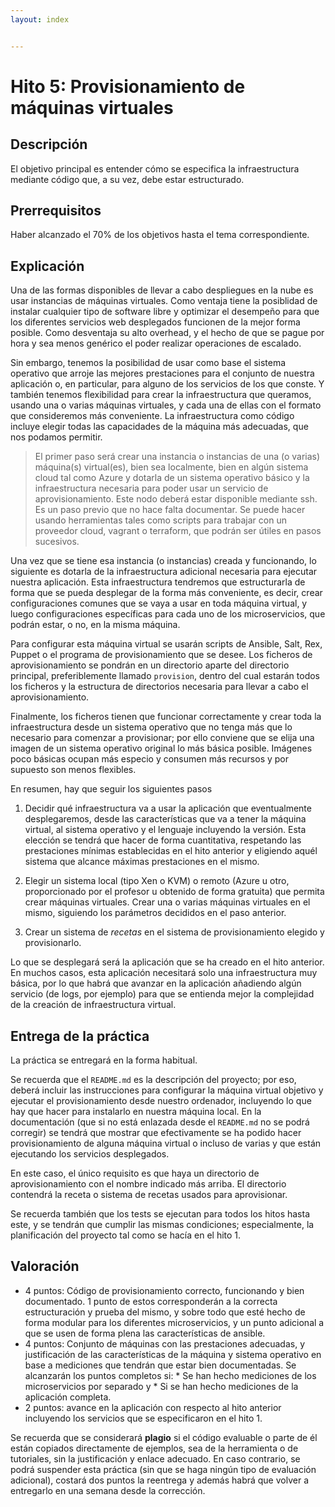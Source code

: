 ```yaml
---
layout: index


---
```

Hito 5: Provisionamiento de máquinas virtuales
=====================================

<!-- ver la posibilidad de fusionarlo con el antiguo 4 sobre uso de CLI -->

Descripción
-----------------

El objetivo principal es entender cómo se especifica la
infraestructura mediante código que, a su vez, debe estar
estructurado.

Prerrequisitos
--------------------

Haber alcanzado el 70% de los objetivos hasta el tema correspondiente.

Explicación
----------------

Una de las formas disponibles de llevar a cabo despliegues en la nube
es usar instancias de máquinas virtuales. Como ventaja tiene la
posiblidad de instalar cualquier tipo de software libre y optimizar el
desempeño para que los diferentes servicios web desplegados funcionen
de la mejor forma posible. Como desventaja su alto overhead, y el
hecho de que se pague por hora y sea menos genérico el poder realizar
operaciones de escalado.

Sin embargo, tenemos la posibilidad de usar como base el sistema
operativo que arroje las mejores prestaciones para el conjunto de
nuestra aplicación o, en particular, para alguno de los servicios de
los que conste. Y también tenemos flexibilidad para crear la
infraestructura que queramos, usando una o varias máquinas virtuales,
y cada una de ellas con el formato que consideremos más
conveniente. La infraestructura como código incluye elegir todas las
capacidades de la máquina más adecuadas, que nos podamos permitir.

> El primer paso será crear una instancia o instancias de una (o varias) máquina(s) virtual(es), bien
> sea localmente, bien en algún sistema cloud tal como Azure y dotarla
> de un sistema operativo básico y la infraestructura necesaria para
> poder usar un servicio de aprovisionamiento. Este nodo deberá estar
> disponible mediante ssh. Es un paso previo que no hace falta
> documentar. Se puede hacer usando herramientas tales como scripts
> para trabajar con un proveedor cloud, vagrant o terraform, que
> podrán ser útiles en pasos sucesivos.

Una vez que se tiene esa instancia (o instancias) creada y
funcionando, lo siguiente es dotarla de la infraestructura adicional necesaria
para ejecutar nuestra aplicación. Esta infraestructura tendremos que
estructurarla de forma que se pueda desplegar de la forma más
conveniente, es decir, crear configuraciones comunes que se vaya a
usar en toda máquina virtual, y luego configuraciones específicas para
cada uno de los microservicios, que podrán estar, o no, en la misma
máquina. 

Para configurar esta máquina virtual se usarán scripts de Ansible,
Salt, Rex, Puppet o el programa de provisionamiento que se desee.  Los
ficheros de aprovisionamiento se pondrán en un directorio aparte del
directorio principal, preferiblemente llamado `provision`, dentro del
cual estarán todos los ficheros y la estructura de directorios
necesaria para llevar a cabo el aprovisionamiento.

Finalmente, los ficheros tienen que funcionar correctamente y crear
toda la infraestructura desde un sistema operativo que no tenga más
que lo necesario para comenzar a provisionar; por ello conviene que se
elija una imagen de un sistema operativo original lo más básica
posible. Imágenes poco básicas ocupan más especio y consumen más
recursos y por supuesto son menos flexibles.

En resumen, hay que seguir los siguientes pasos
1. Decidir qué infraestructura va a usar la aplicación que
   eventualmente desplegaremos, desde las características que va a
   tener la máquina virtual, al  sistema operativo y el lenguaje
   incluyendo la versión. Esta elección se tendrá que hacer de forma
   cuantitativa, respetando las prestaciones mínimas establecidas en
   el hito anterior y eligiendo aquél sistema que alcance máximas
   prestaciones en el mismo.

2. Elegir un sistema local (tipo Xen o KVM) o remoto (Azure u otro,
   proporcionado por el profesor u obtenido de forma gratuita)
   que permita crear máquinas virtuales. Crear una o varias máquinas
   virtuales en el mismo, siguiendo los parámetros decididos en el
   paso anterior.
   
3. Crear un sistema de *recetas* en el sistema de provisionamiento elegido y
   provisionarlo.
   
Lo que se desplegará será la aplicación que se ha creado en el hito
anterior. En muchos casos, esta aplicación necesitará solo una
infraestructura muy básica, por lo que habrá que avanzar en la
aplicación añadiendo algún servicio (de logs, por ejemplo) para que se
entienda mejor la complejidad de la creación de infraestructura
virtual. 

Entrega de la práctica
--------------------------------

La práctica se entregará en la forma habitual.

Se recuerda que el `README.md` es la descripción del proyecto; por
eso, deberá incluir las instrucciones para configurar la máquina
virtual objetivo y ejecutar el provisionamiento desde nuestro
ordenador, incluyendo lo que hay que hacer para instalarlo en nuestra
máquina local. En la documentación (que si no está enlazada desde el
`README.md` no se podrá corregir) se tendrá que mostrar que efectivamente se ha podido hacer
provisionamiento de alguna máquina virtual o incluso de varias y que
están ejecutando los servicios desplegados.

En este caso, el único requisito es que haya un directorio de
aprovisionamiento con el nombre indicado más arriba. El directorio
contendrá la receta o sistema de recetas usados para aprovisionar.

Se recuerda también que los tests se ejecutan para todos los hitos
hasta este, y se tendrán que cumplir las mismas condiciones;
especialmente, la planificación del proyecto tal como se hacía en el
hito 1.

Valoración
--------------

* 4 puntos: Código de provisionamiento correcto, funcionando y bien
  documentado. 1 punto de estos corresponderán a la correcta
  estructuración y prueba del mismo, y sobre todo que esté hecho de
  forma modular para los diferentes microservicios, y un punto
  adicional a que se usen de forma plena las características de
  ansible.
* 4 puntos: Conjunto de máquinas con las prestaciones adecuadas, y justificación de las características de la máquina y
  sistema operativo en base a mediciones que tendrán que estar bien
  documentadas. Se alcanzarán los puntos completos si:
      * Se han hecho mediciones de los microservicios por separado y
      * Si se han hecho mediciones de la aplicación completa.
* 2 puntos: avance en la aplicación con respecto al hito anterior
  incluyendo los servicios que se especificaron en el hito 1.
  

Se recuerda que se considerará **plagio** si el código evaluable o
parte de él están copiados directamente de ejemplos, sea de la
herramienta o de tutoriales, sin la justificación y enlace adecuado.
En caso contrario, se podrá suspender esta práctica (sin que se haga
ningún tipo de evaluación adicional), costará dos puntos la reentrega
y además habrá que volver a entregarlo en una semana desde la
corrección.
